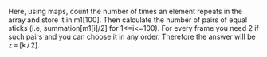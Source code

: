 Here, using maps, count the number of times an element repeats in the array and store it in m1[100]. Then calculate the number of pairs of equal sticks (i.e, summation[m1[i]/2] for 1<=i<=100). For every frame you need 2 if such pairs and you can choose it in any order. Therefore the answer will be z = [k / 2].